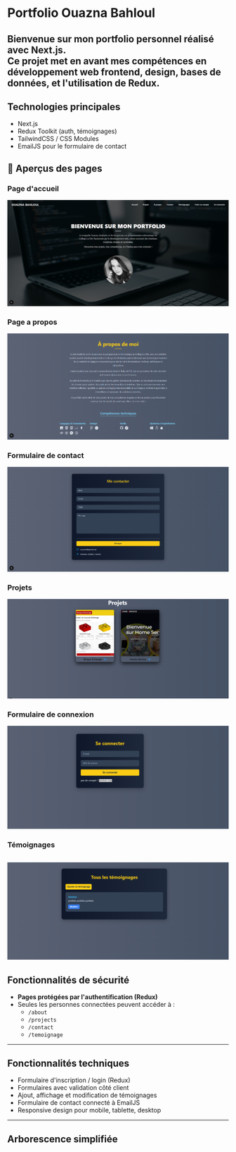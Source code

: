 
#  Portfolio Ouazna Bahloul

Bienvenue sur mon portfolio personnel réalisé avec **Next.js**.  
Ce projet met en avant mes compétences en **développement web frontend**, **design**, **bases de données**, et l'utilisation de **Redux**.
---
##  Technologies principales

-  Next.js
-  Redux Toolkit (auth, témoignages)
-  TailwindCSS / CSS Modules
-  EmailJS pour le formulaire de contact
## 📸 Aperçus des pages

### Page d'accueil
![accueil](./captures/1.png)

### Page a propos
![about](./captures/2.png)

### Formulaire de contact
![form](./captures/3.png)

### Projets
![projets](./captures/4.png)

### Formulaire de connexion
![projet](./captures/6.png)

### Témoignages
![temoignages](./captures/7.png)
---

##  Fonctionnalités de sécurité

-  **Pages protégées par l'authentification (Redux)**
  - Seules les personnes connectées peuvent accéder à :
    - `/about`
    - `/projects`
    - `/contact`
    - `/temoignage`
---
##  Fonctionnalités techniques

- Formulaire d'inscription / login (Redux)
- Formulaires avec validation côté client
- Ajout, affichage et modification de témoignages
- Formulaire de contact connecté à EmailJS
- Responsive design pour mobile, tablette, desktop
---
##  Arborescence simplifiée
